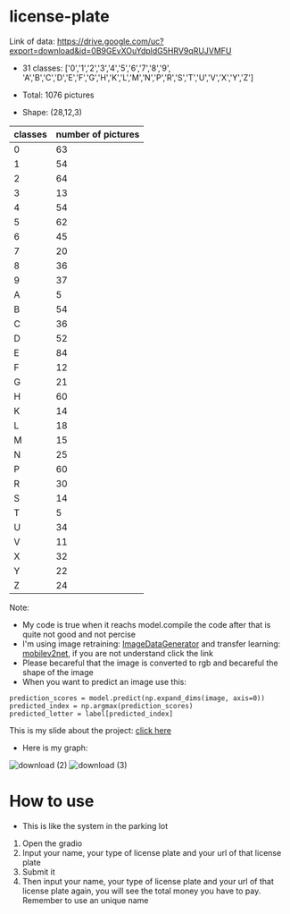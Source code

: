 # license-plate
Link of data: https://drive.google.com/uc?export=download&id=0B9GEvXOuYdpldG5HRV9qRUJVMFU


- 31 classes: ['0','1','2','3','4','5','6','7','8','9',
       'A','B','C','D','E','F','G','H','K','L','M','N','P','R','S','T','U','V','X','Y','Z']

- Total: 1076 pictures 
- Shape: (28,12,3)

|classes|number of pictures|
|-|-|
|0|63|
|1|54|
|2|64|
|3|13|
|4|54|
|5|62|
|6|45|
|7|20|
|8|36|
|9|37|
|A|5|
|B|54|
|C|36|
|D|52|
|E|84|
|F|12|
|G|21|
|H|60|
|K|14|
|L|18|
|M|15|
|N|25|
|P|60|
|R|30|
|S|14|
|T|5|
|U|34|
|V|11|
|X|32|
|Y|22|
|Z|24|

Note:
- My code is true when it reachs model.compile the code after that is quite not good and not percise
- I'm using image retraining: [ImageDataGenerator](https://www.tensorflow.org/hub/tutorials/tf2_image_retraining) and transfer learning: [mobilev2net](https://www.tensorflow.org/tutorials/images/transfer_learning), if you are not understand click the link 
- Please becareful that the image is converted to rgb and becareful the shape of the image
- When you want to predict an image use this: 
```
prediction_scores = model.predict(np.expand_dims(image, axis=0))
predicted_index = np.argmax(prediction_scores)
predicted_letter = label[predicted_index]
```
This is my slide about the project: [click here](https://hackmd.io/@P7mWzip8QO2j3VXVk3etyw/rkR4sQLdO#/)


- Here is my graph: 

![download (2)](https://user-images.githubusercontent.com/83942057/118450020-f35fab80-b71d-11eb-84a7-5b5c1134457e.png) 
![download (3)](https://user-images.githubusercontent.com/83942057/118450033-f8245f80-b71d-11eb-9866-ab9a41d75723.png)







# How to use
- This is like the system in the parking lot
1. Open the gradio
2. Input your name, your type of license plate and your url of that license plate
3. Submit it 
4. Then input your name,  your type of license plate and your url of that license plate again, you will see the total money you have to pay. Remember to use an unique name


